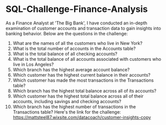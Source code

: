 # SQL-Challenge-Finance-Analysis
As a Finance Analyst at 'The Big Bank', I have conducted an in-depth examination of customer accounts and transaction data to gain insights into banking behavior. Below are the questions in the challenge:
1. What are the names of all the customers who live in New York?
2. What is the total number of accounts in the Accounts table?
3. What is the total balance of all checking accounts?
4. What is the total balance of all accounts associated with customers who live in Los Angeles?
5. Which branch has the highest average account balance?
6. Which customer has the highest current balance in their accounts?
7. Which customer has made the most transactions in the Transactions table?
8. Which branch has the highest total balance across all of its accounts?
9. Which customer has the highest total balance across all of their accounts, including savings and checking accounts?
10. Which branch has the highest number of transactions in the Transactions table?
Here's the link for the challenge:
https://mattsteel87.wixsite.com/datacoach/customer-insights-copy 
